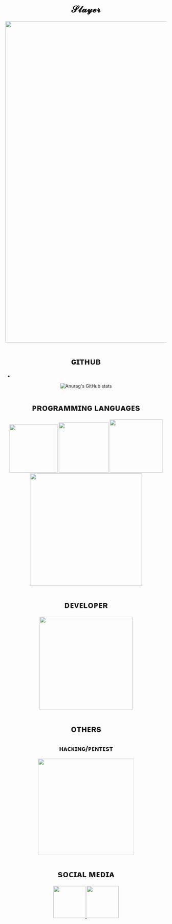 <span align="center"> 

</span>


<div align="center">
<h1>𝓢𝓵𝓪𝔂𝓮𝓻</h1>
</div>

<span align="center"> 

</span>


<div align="center">
<img src="https://cdn.discordapp.com/attachments/1102636240911749241/1102640832626049024/static_1.png" width="1000px" />
</div>


<span align="center"> 

</span>

<div align="center">
<h1>ɢɪᴛʜᴜʙ</h1>


-


![Anurag's GitHub stats](https://github-readme-stats.vercel.app/api?username=slayerkk&show_icons=true&theme=transparent)

<div align="center">
 <h1>ᴘʀᴏɢʀᴀᴍᴍɪɴɢ ʟᴀɴɢᴜᴀɢᴇs</h1>
<img src="https://cdn.discordapp.com/attachments/1102636240911749241/1102637677473443840/Python-logo-notext.svg.png" width="150px" />
<img src="https://upload.wikimedia.org/wikipedia/commons/thumb/6/6a/JavaScript-logo.png/800px-JavaScript-logo.png" width="156px" />
<img src="https://upload.wikimedia.org/wikipedia/commons/thumb/4/4b/Bash_Logo_Colored.svg/1200px-Bash_Logo_Colored.svg.png" width="165px" />
<img src="https://cdn.discordapp.com/attachments/1000154460808556675/1114164730320408718/node.png" width="350px" />
</div>

<span align="center"> 

</span>


<span align="center"> 

</span>


<div align="center">
<h1>ᴅᴇᴠᴇʟᴏᴘᴇʀ</h1>
  <img src="https://cdn.discordapp.com/attachments/1102636240911749241/1102639706031796314/CSS3_and_HTML5_logos_and_wordmarks.svg.png" width="290px" />
</div>
<span align="center"> 
</span>

<span align="center"> 

</span>


<div align="center">
<h1>ᴏᴛʜᴇʀs</h1>
  <h2>ʜᴀᴄᴋɪɴɢ/ᴘᴇɴᴛᴇsᴛ</h2>
  <img src="https://cdn.discordapp.com/attachments/1102636240911749241/1102641187480940674/Anonymous_emblem.svg.png" width="300px" />
</div>
<span align="center"> 
</span>

<span align="center"> 

</span>


<div align="center">
<h1>sᴏᴄɪᴀʟ ᴍᴇᴅɪᴀ</h1>
<a href="https://www.instagram.com/slayerkkk_/" target="_blank">
  <img src="https://cdn.discordapp.com/attachments/1000154460808556675/1089642850469294090/IMG_1953.png" width="100px">
</a>
<a href="https://discord.com/channels/@me/1000154460808556675" target="_blank">
  <img src="https://cdn.discordapp.com/attachments/1000154460808556675/1096626780191850496/discord-logo-1-1.png" width="100px">
</a>
</div>
